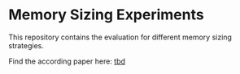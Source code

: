 # Memory Sizing Experiments
This repository contains the evaluation for different memory sizing strategies.

Find the according paper here: [tbd]()
